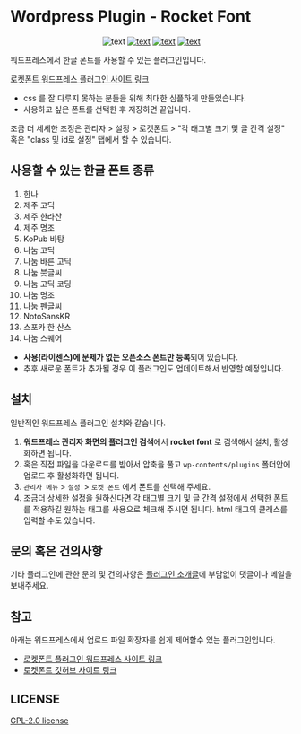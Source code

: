 # Wordpress Plugin - Rocket Font

<p align="center">
<img src="https://img.shields.io/wordpress/plugin/v/rocket-font" alt="text">
<a href="https://wordpress.org/plugins/rocket-font/"><img src="https://img.shields.io/wordpress/plugin/installs/rocket-font?logo=wordpress&style=flat" alt="text"></a>
<a href="https://wordpress.org/plugins/rocket-font/">
<img src="https://img.shields.io/wordpress/plugin/dt/rocket-font?logo=wordpress" alt="text"></a>
<a href="https://wordpress.org/plugins/rocket-font/">
<img src="https://img.shields.io/wordpress/plugin/stars/rocket-font?logo=wordpress" alt="text"></a>
</p>

워드프레스에서 한글 폰트를 사용할 수 있는 플러그인입니다.

<a href="https://wordpress.org/plugins/rocket-font">로켓폰트 워드프레스 플러그인 사이트 링크</a>

- css 를 잘 다루지 못하는 분들을 위해 최대한 심플하게 만들었습니다.
- 사용하고 싶은 폰트를 선택한 후 저장하면 끝입니다.

조금 더 세세한 조정은 관리자 > 설정 > 로켓폰트 > "각 태그별 크기 및 글 간격 설정" 혹은 "class 및 id로 설정" 탭에서 할 수 있습니다.
 

## 사용할 수 있는 한글 폰트 종류

 1. 한나
 2. 제주 고딕
 3. 제주 한라산
 4. 제주 명조
 5. KoPub 바탕
 6. 나눔 고딕
 7. 나눔 바른 고딕
 8. 나눔 붓글씨
 9. 나눔 고딕 코딩
 10. 나눔 명조
 11. 나눔 펜글씨
 12. NotoSansKR
 13. 스포카 한 산스
 14. 나눔 스퀘어

- **사용(라이센스)에 문제가 없는 오픈소스 폰트만 등록**되어 있습니다.
- 추후 새로운 폰트가 추가될 경우 이 플러그인도 업데이트해서 반영할 예정입니다.

## 설치

일반적인 워드프레스 플러그인 설치와 같습니다.

 1. **워드프레스 관리자 화면의 플러그인 검색**에서 **rocket font** 로 검색해서 설치, 활성화하면 됩니다.
 2. 혹은 직접 파일을 다운로드를 받아서 압축을 풀고 `wp-contents/plugins` 폴더안에 업로드 후 활성화하면 됩니다.
 3. `관리자 메뉴` > `설정 `> `로켓 폰트` 에서 폰트를 선택해 주세요.
 4. 조금더 상세한 설정을 원하신다면 각 태그별 크기 및 글 간격 설정에서 선택한 폰트를 적용하길 원하는 태그를 사용으로 체크해 주시면 됩니다. html 태그의 클래스를 입력할 수도 있습니다.

## 문의 혹은 건의사항

기타 플러그인에 관한 문의 및 건의사항은 [플러그인 소개글](http://in-web.co.kr/wordpress/plug-in/wordpress-%EC%97%90%EC%84%9C-%ED%95%9C%EA%B8%80-%ED%8F%B0%ED%8A%B8%EB%A5%BC-rocket-font/)에 부담없이 댓글이나 메일을 보내주세요.

## 참고

아래는 워드프레스에서 업로드 파일 확장자를 쉽게  제어할수 있는 플러그인입니다.
- <a href="https://wordpress.org/plugins/rocket-media-library-mime-type" target="_blank">로켓폰트 플러그인 워드프레스 사이트 링크</a>
- <a href="https://github.com/qwerty23/rocket-media-library-mime-type" target="_blank">로켓폰트 깃허브 사이트 링크</a>

## LICENSE
[GPL-2.0 license](https://opensource.org/licenses/GPL-2.0)
